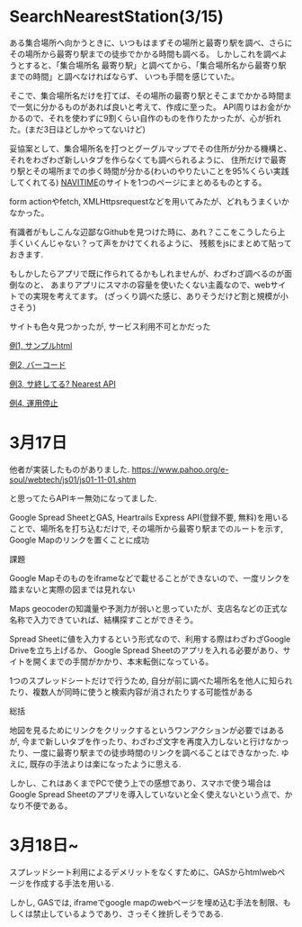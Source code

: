 # SearchNearestStation(3/15)

ある集合場所へ向かうときに、いつもはまずその場所と最寄り駅を調べ、さらにその場所から最寄り駅までの徒歩でかかる時間も調べる。
しかしこれを調べようとすると、「集合場所名 最寄り駅」と調べてから、「集合場所名から最寄り駅までの時間」と調べなければならず、
いつも手間を感じていた。

そこで、集合場所名だけを打てば、その場所の最寄り駅とそこまでかかる時間まで一気に分かるものがあれば良いと考えて、作成に至った。
API周りはお金がかかるので、それを使わずに9割くらい自作のものを作りたかったが、心が折れた。(まだ3日ほどしかやってないけど)

妥協案として、集合場所名を打つとグーグルマップでその住所が分かる機構と、それをわざわざ新しいタブを作らなくても調べられるように、
住所だけで最寄り駅とその場所までの歩く時間が分かる(わいのやりたいことを95%くらい実践してくれてる)
[NAVITIME](https://api-sdk.navitime.co.jp/api/specs/examples/sample/node_around_search/node_around_search.html)のサイトを1つのページにまとめるものとする。

form actionやfetch, XMLHttpsrequestなどを用いてみたが、どれもうまくいかなかった。

有識者がもしこんな辺鄙なGithubを見つけた時に、あれ？ここをこうしたら上手くいくんじゃない？って声をかけてくれるように、
残骸をjsにまとめて貼っておきます.

もしかしたらアプリで既に作られてるかもしれませんが、わざわざ調べるのが面倒なのと、
あまりアプリにスマホの容量を使いたくない主義なので、webサイトでの実現を考えてます。
(ざっくり調べた感じ、ありそうだけど割と規模が小さそう)

サイトも色々見つかったが, サービス利用不可とかだった

[例1, サンプルhtml](https://zenn.dev/ichii731/articles/509ec8a06a9082)

[例2, バーコード](https://www.docswell.com/s/ichii731/ZNXYGK-nearest#p4)

[例3, サ終してる? Nearest API](https://station.ic731.net/)

[例4, 運用停止](https://maps.multisoup.co.jp/blog/2931/)

# 3月17日

他者が実装したものがありました. https://www.pahoo.org/e-soul/webtech/js01/js01-11-01.shtm

と思ってたらAPIキー無効になってました.

Google Spread SheetとGAS, Heartrails Express API(登録不要, 無料)を用いることで、場所名を打ち込むだけで, その場所から最寄り駅までのルートを示す,
Google Mapのリンクを置くことに成功

課題

Google Mapそのものをiframeなどで載せることができないので、一度リンクを踏まないと実際の図までは見れない

Maps geocoderの知識量や予測力が弱いと思っていたが、支店名などの正式な名称で入力できていれば、結構探すことができそう。

Spread Sheetに値を入力するという形式なので、利用する際はわざわざGoogle Driveを立ち上げるか、
Google Spread Sheetのアプリを入れる必要があり、サイトを開くまでの手間がかかり、本末転倒になっている。

1つのスプレッドシートだけで行うため, 自分が前に調べた場所名を他人に知られたり、複数人が同時に使うと検索内容が消されたりする可能性がある

総括

地図を見るためにリンクをクリックするというワンアクションが必要ではあるが, 今まで新しいタブを作ったり、わざわざ文字を再度入力しないと行けなかったり、一度に最寄り駅までの徒歩時間のリンクを調べることはできなかった. ゆえに, 既存の手法よりは楽になったように思える.

しかし、これはあくまでPCで使う上での感想であり、スマホで使う場合はGoogle Spread Sheetのアプリを導入していないと全く使えないという点で、かなり不便である。

# 3月18日~

スプレッドシート利用によるデメリットをなくすために、GASからhtmlwebページを作成する手法を用いる.

しかし, GASでは, iframeでgoogle mapのwebページを埋め込む手法を制限、もしくは禁止しているようであり、さっそく挫折しそうである.
